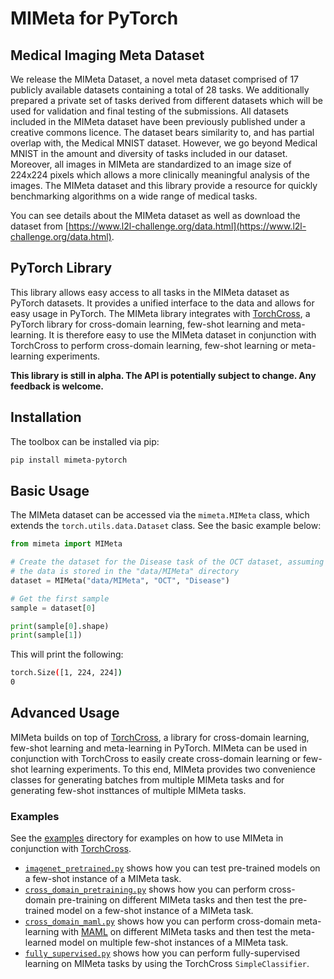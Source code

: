 # MIMeta for PyTorch

## Medical Imaging Meta Dataset

We release the MIMeta Dataset, a novel meta dataset comprised of 17 publicly available
datasets containing a total of 28 tasks. We additionally prepared a private set of tasks
derived from different datasets which will be used for validation and final testing of
the submissions. All datasets included in the MIMeta dataset have been previously
published under a creative commons licence. The dataset bears similarity to, and has
partial overlap with, the Medical MNIST dataset. However, we go beyond Medical MNIST in
the amount and diversity of tasks included in our dataset. Moreover, all images in
MIMeta are standardized to an image size of 224x224 pixels which allows a more
clinically meaningful analysis of the images. The MIMeta dataset and this library
provide a resource for quickly benchmarking algorithms on a wide range of medical tasks.

You can see details about the MIMeta dataset as well as download the dataset from
[https://www.l2l-challenge.org/data.html](https://www.l2l-challenge.org/data.html).

## PyTorch Library

This library allows easy access to all tasks in the MIMeta dataset as PyTorch datasets.
It provides a unified interface to the data and allows for easy usage in PyTorch.
The MIMeta library integrates with
[TorchCross](https://www.github.com/StefanoWoerner/torchcross), a PyTorch library for
cross-domain learning, few-shot learning and meta-learning. It is therefore easy to
use the MIMeta dataset in conjunction with TorchCross to perform cross-domain learning,
few-shot learning or meta-learning experiments.

**This library is still in alpha. The API is potentially subject to change. Any feedback
is welcome.**

## Installation

The toolbox can be installed via pip:

```bash
pip install mimeta-pytorch
```

## Basic Usage

The MIMeta dataset can be accessed via the `mimeta.MIMeta` class, which extends the 
`torch.utils.data.Dataset` class. See the basic example below:

```python
from mimeta import MIMeta

# Create the dataset for the Disease task of the OCT dataset, assuming
# the data is stored in the "data/MIMeta" directory
dataset = MIMeta("data/MIMeta", "OCT", "Disease")

# Get the first sample
sample = dataset[0]

print(sample[0].shape)
print(sample[1])
```

This will print the following:

```bash
torch.Size([1, 224, 224])
0
```


## Advanced Usage

MIMeta builds on top of [TorchCross](https://www.github.com/StefanoWoerner/torchcross),
a library for cross-domain learning, few-shot learning and meta-learning in PyTorch.
MIMeta can be used in conjunction with TorchCross to easily create cross-domain learning
or few-shot learning experiments. To this end, MIMeta provides two convenience classes
for generating batches from multiple MIMeta tasks and for generating few-shot insttances
of multiple MIMeta tasks.

### Examples

See the [examples](examples) directory for examples on how to use MIMeta in conjunction
with [TorchCross](https://www.github.com/StefanoWoerner/torchcross).
- [`imagenet_pretrained.py`](examples/imagenet_pretrained.py) shows how you can test
  pre-trained models on a few-shot instance of a MIMeta task.
- [`cross_domain_pretraining.py`](examples/cross_domain_pretraining.py) shows how you
  can perform cross-domain pre-training on different MIMeta tasks and then test the
  pre-trained model on a few-shot instance of a MIMeta task.
- [`cross_domain_maml.py`](examples/cross_domain_maml.py) shows how you can perform
  cross-domain meta-learning with [MAML](https://arxiv.org/abs/1703.03400) on different
  MIMeta tasks and then test the meta-learned model on multiple few-shot instances of a
  MIMeta task.
- [`fully_supervised.py`](examples/fully_supervised.py) shows how you can perform
  fully-supervised learning on MIMeta tasks by using the TorchCross `SimpleClassifier`.
